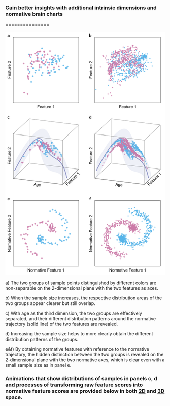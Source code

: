 ### Gain better insights with additional intrinsic dimensions and normative brain charts
===============

![Charts as microscopes for decoding high-dimensional secrets in low-dimension space](chart-microscope.png "Give me the microscope!")

a) The two groups of sample points distinguished by different colors are non-separable on the 2-dimensional plane with the two features as axes. 

b) When the sample size increases, the respective distribution areas of the two groups appear clearer but still overlap. 

c) With age as the third dimension, the two groups are effectively separated, and their different distribution patterns around the normative trajectory (solid line) of the two features are revealed. 

d) Increasing the sample size helps to more clearly obtain the different distribution patterns of the groups. 

e&f) By obtaining normative features with reference to the normative trajectory, the hidden distinction between the two groups is revealed on the 2-dimensional plane with the two normative axes, which is clear even with a small sample size as in panel e. 

### Animations that show distributions of samples in panels c, d and processes of transforming raw feature scores into normative feature scores are provided below in both [2D](AnimatedChange2D.gif) and [3D](AnimatedChange3D.gif) space.

